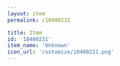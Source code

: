 ```yaml
---
layout: item
permalink: /10400231

title: Item
id: '10400231'
item_name: 'Unknown'
icon_url: 'customize/10400231.png'
---
```

